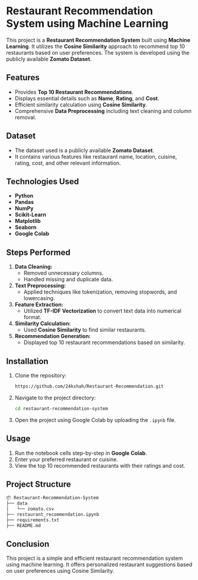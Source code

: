 # Restaurant Recommendation System using Machine Learning

This project is a **Restaurant Recommendation System** built using **Machine Learning**. It utilizes the **Cosine Similarity** approach to recommend top 10 restaurants based on user preferences. The system is developed using the publicly available **Zomato Dataset**.

## Features
- Provides **Top 10 Restaurant Recommendations**.
- Displays essential details such as **Name**, **Rating**, and **Cost**.
- Efficient similarity calculation using **Cosine Similarity**.
- Comprehensive **Data Preprocessing** including text cleaning and column removal.

## Dataset
- The dataset used is a publicly available **Zomato Dataset**.
- It contains various features like restaurant name, location, cuisine, rating, cost, and other relevant information.

## Technologies Used
- **Python**
- **Pandas**
- **NumPy**
- **Scikit-Learn**
- **Matplotlib**
- **Seaborn**
- **Google Colab**

## Steps Performed
1. **Data Cleaning:**
    - Removed unnecessary columns.
    - Handled missing and duplicate data.
2. **Text Preprocessing:**
    - Applied techniques like tokenization, removing stopwords, and lowercasing.
3. **Feature Extraction:**
    - Utilized **TF-IDF Vectorization** to convert text data into numerical format.
4. **Similarity Calculation:**
    - Used **Cosine Similarity** to find similar restaurants.
5. **Recommendation Generation:**
    - Displayed top 10 restaurant recommendations based on similarity.

## Installation
1. Clone the repository:
    ```bash
    https://github.com/24kshah/Restaurant-Recommendation.git
    ```
2. Navigate to the project directory:
    ```bash
    cd restaurant-recommendation-system
    ```
3. Open the project using Google Colab by uploading the `.ipynb` file.

## Usage
1. Run the notebook cells step-by-step in **Google Colab**.
2. Enter your preferred restaurant or cuisine.
3. View the top 10 recommended restaurants with their ratings and cost.

## Project Structure
```bash
📦 Restaurant-Recommendation-System
├── data
│   └── zomato.csv
├── restaurant_recommendation.ipynb
├── requirements.txt
├── README.md
```

## Conclusion
This project is a simple and efficient restaurant recommendation system using machine learning. It offers personalized restaurant suggestions based on user preferences using Cosine Similarity.
